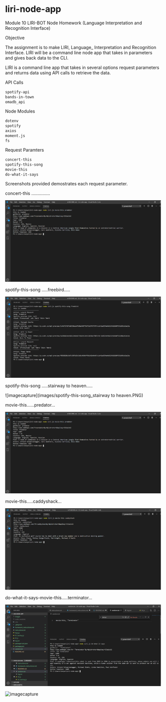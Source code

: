 # liri-node-app
Module 10 LIRI-BOT Node Homework
(Language Interpretation and Recognition Interface)

Objective

The assignment is to make LIRI, Language_ Interpretation and Recognition Interface. LIRI will be a command line node app that takes in parameters and gives back data to the CLI.

LIRI is a command line app that takes in several options request parameters and returns data using API calls to retrieve the data.  

API Calls

    spotify-api
    bands-in-town
    omadb_api

Node Modules

    dotenv
    spotify
    axios
    moment.js
    fs

Request Paramters

    concert-this
    spotify-this-song
    movie-this
    do-what-it-says

Screenshots provided demostrates each request parameter.

concert-this ...............

![imagecapture](images/movie-this_predator.PNG)

spotify-this-song .....freebird.....

![imagecapture](images/spotify-this-song_freebird.PNG)

spotify-this-song .....stairway to heaven.....

![imagecapture](images/spotify-this-song_stairway to heaven.PNG)

movie-this......predator...

![imagecapture](images/movie-this_predator.PNG)

movie-this.....caddyshack...

![imagecapture](images/movie-this_caddyshack.PNG)


do-what-it-says-movie-this.....terminator...

![imagecapture](images/do-what-it-says_movie-this_terminator.PNG)








![imagecapture](images/successful_order2.PNG)

